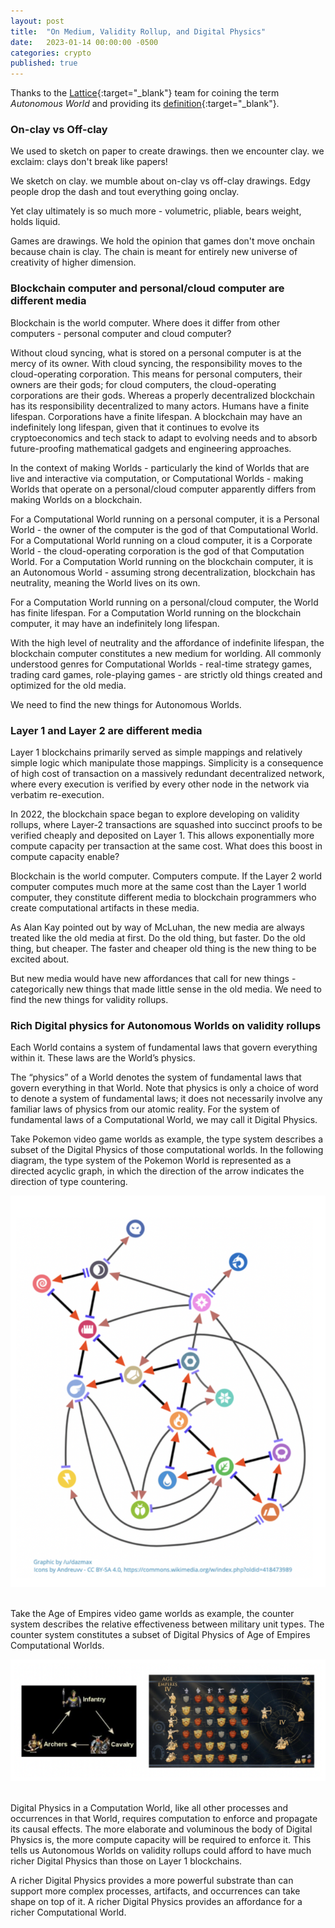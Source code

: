 ```yaml
---
layout: post
title:  "On Medium, Validity Rollup, and Digital Physics"
date:   2023-01-14 00:00:00 -0500
categories: crypto
published: true
---
```


Thanks to the [Lattice](https://twitter.com/latticexyz){:target="_blank"} team for coining the term *Autonomous World* and providing its [definition](https://0xparc.org/blog/autonomous-worlds){:target="_blank"}.

### On-clay vs Off-clay
We used to sketch on paper to create drawings. then we encounter clay. we exclaim: clays don't break like papers!

We sketch on clay. we mumble about on-clay vs off-clay drawings. Edgy people drop the dash and tout everything going onclay.

Yet clay ultimately is so much more - volumetric, pliable, bears weight, holds liquid.

Games are drawings. We hold the opinion that games don't move onchain because chain is clay. The chain is meant for entirely new universe of creativity of higher dimension.

### Blockchain computer and personal/cloud computer are different media

Blockchain is the world computer. Where does it differ from other computers - personal computer and cloud computer?

Without cloud syncing, what is stored on a personal computer is at the mercy of its owner. With cloud syncing, the responsibility moves to the cloud-operating corporation. This means for personal computers, their owners are their gods; for cloud computers, the cloud-operating corporations are their gods. Whereas a properly decentralized blockchain has its responsibility decentralized to many actors.
Humans have a finite lifespan. Corporations have a finite lifespan. A blockchain may have an indefinitely long lifespan, given that it continues to evolve its cryptoeconomics and tech stack to adapt to evolving needs and to absorb future-proofing mathematical gadgets and engineering approaches.

In the context of making Worlds - particularly the kind of Worlds that are live and interactive via computation, or Computational Worlds - making Worlds that operate on a personal/cloud computer apparently differs from making Worlds on a blockchain.

For a Computational World running on a personal computer, it is a Personal World - the owner of the computer is the god of that Computational World. For a Computational World running on a cloud computer, it is a Corporate World - the cloud-operating corporation is the god of that Computation World. For a Computation World running on the blockchain computer, it is an Autonomous World - assuming strong decentralization, blockchain has neutrality, meaning the World lives on its own.

For a Computation World running on a personal/cloud computer, the World has finite lifespan. For a Computation World running on the blockchain computer, it may have an indefinitely long lifespan.

With the high level of neutrality and the affordance of indefinite lifespan, the blockchain computer constitutes a new medium for worlding.
All commonly understood genres for Computational Worlds - real-time strategy games, trading card games, role-playing games - are strictly old things created and optimized for the old media.

We need to find the new things for Autonomous Worlds.

### Layer 1 and Layer 2 are different media

Layer 1 blockchains primarily served as simple mappings and relatively simple logic which manipulate those mappings. Simplicity is a consequence of high cost of transaction on a massively redundant decentralized network, where every execution is verified by every other node in the network via verbatim re-execution.

In 2022, the blockchain space began to explore developing on validity rollups, where Layer-2 transactions are squashed into succinct proofs to be verified cheaply and deposited on Layer 1. This allows exponentially more compute capacity per transaction at the same cost. What does this boost in compute capacity enable?

Blockchain is the world computer. Computers compute. If the Layer 2 world computer computes much more at the same cost than the Layer 1 world computer, they constitute different media to blockchain programmers who create computational artifacts in these media.

As Alan Kay pointed out by way of McLuhan, the new media are always treated like the old media at first. Do the old thing, but faster. Do the old thing, but cheaper. The faster and cheaper old thing is the new thing to be excited about.

But new media would have new affordances that call for new things - categorically new things that made little sense in the old media.
We need to find the new things for validity rollups.

### Rich Digital physics for Autonomous Worlds on validity rollups

Each World contains a system of fundamental laws that govern everything within it. These laws are the World’s physics.

The “physics” of a World denotes the system of fundamental laws that govern everything in that World. Note that physics is only a choice of word to denote a system of fundamental laws; it does not necessarily involve any familiar laws of physics from our atomic reality. For the system of fundamental laws of a Computational World, we may call it Digital Physics.

Take Pokemon video game worlds as example, the type system describes a subset of the Digital Physics of those computational worlds. In the following diagram, the type system of the Pokemon World is represented as a directed acyclic graph, in which the direction of the arrow indicates the direction of type countering.

<img src="/assets/digital-physics-pokemon.png"/>
<br/><br/>

Take the Age of Empires video game worlds as example, the counter system describes the relative effectiveness between military unit types. The counter system constitutes a subset of Digital Physics of Age of Empires Computational Worlds.

<img src="/assets/digital-physics-aoe.png"/>
<br/><br/>

Digital Physics in a Computation World, like all other processes and occurrences in that World, requires computation to enforce and propagate its causal effects. The more elaborate and voluminous the body of Digital Physics is, the more compute capacity will be required to enforce it. This tells us Autonomous Worlds on validity rollups could afford to have much richer Digital Physics than those on Layer 1 blockchains.

A richer Digital Physics provides a more powerful substrate than can support more complex processes, artifacts, and occurrences can take shape on top of it. A richer Digital Physics provides an affordance for a richer Computational World.
